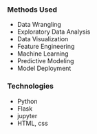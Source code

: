 

### Methods Used
* Data Wrangling
* Exploratory Data Analysis
* Data Visualization
* Feature Engineering
* Machine Learning
* Predictive Modeling
* Model Deployment

### Technologies
* Python
* Flask
* jupyter
* HTML, css
